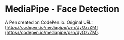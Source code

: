 # MediaPipe - Face Detection

A Pen created on CodePen.io. Original URL: [https://codepen.io/mediapipe/pen/dyOzvZM](https://codepen.io/mediapipe/pen/dyOzvZM).

